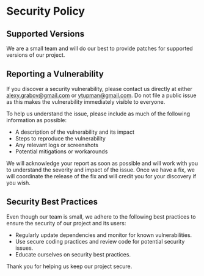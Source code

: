 # Security Policy

## Supported Versions

We are a small team and will do our best to provide patches for supported versions of our project.

## Reporting a Vulnerability

If you discover a security vulnerability, please contact us directly at either [alexy.grabov@gmail.com](mailto:alexy.grabov@gmail.com) or [ytupman@gmail.com](mailto:ytupman@gmail.com). Do not file a public issue as this makes the vulnerability immediately visible to everyone.

To help us understand the issue, please include as much of the following information as possible:

- A description of the vulnerability and its impact
- Steps to reproduce the vulnerability
- Any relevant logs or screenshots
- Potential mitigations or workarounds

We will acknowledge your report as soon as possible and will work with you to understand the severity and impact of the issue. Once we have a fix, we will coordinate the release of the fix and will credit you for your discovery if you wish.

## Security Best Practices

Even though our team is small, we adhere to the following best practices to ensure the security of our project and its users:

- Regularly update dependencies and monitor for known vulnerabilities.
- Use secure coding practices and review code for potential security issues.
- Educate ourselves on security best practices.

Thank you for helping us keep our project secure.

